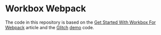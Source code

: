 # Workbox Webpack

The code in this repository is based on the
[Get Started With Workbox For Webpack](https://developers.google.com/web/tools/workbox/guides/codelabs/webpack)
article and the
[Glitch](https://glitch.com/about/)
[demo](https://glitch.com/edit/#!/workbox-webpack)
code.

